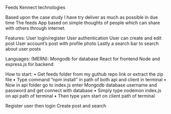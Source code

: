 Feeds
Kennect technologies

Based upon the case study I have try deliver as much as possible in due time
The feeds App based on simple thoughts of people which can share with others through internet. 


Features:
User login/register
 User authentication
User can create and edit post 
User account’s post with profile photo
Lastly a search bar  to search about user posts


Languages:
(MERN):
Mongodb for database
React for frontend
Node and express.js for backend

How to start:
•	Get feeds folder from my guthub repo link or extract the zip file
•	Type command “npm install” in path of both api and client in terminal
•	Now in api folder go to index.js enter Mongodb database username and password and get connect with database
•	Simply type nodemon index.js on api path of terminal
•	Then type yarn start on client path of terminal


Register user then login 
Create post and search
